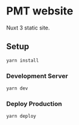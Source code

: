 # PMT website

Nuxt 3 static site.

## Setup

```sh
yarn install
```

### Development Server

```sh
yarn dev
```

### Deploy Production

```sh
yarn deploy
```
